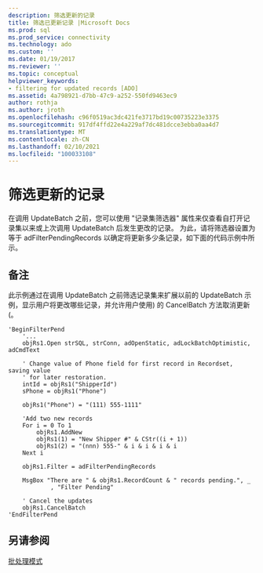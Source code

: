 ```yaml
---
description: 筛选更新的记录
title: 筛选已更新记录 |Microsoft Docs
ms.prod: sql
ms.prod_service: connectivity
ms.technology: ado
ms.custom: ''
ms.date: 01/19/2017
ms.reviewer: ''
ms.topic: conceptual
helpviewer_keywords:
- filtering for updated records [ADO]
ms.assetid: 4a798921-d7bb-47c9-a252-550fd9463ec9
author: rothja
ms.author: jroth
ms.openlocfilehash: c96f0519ac3dc421fe3717bd19c00735223e3375
ms.sourcegitcommit: 917df4ffd22e4a229af7dc481dcce3ebba0aa4d7
ms.translationtype: MT
ms.contentlocale: zh-CN
ms.lasthandoff: 02/10/2021
ms.locfileid: "100033108"
---
```

# <a name="filtering-for-updated-records"></a>筛选更新的记录
在调用 UpdateBatch 之前，您可以使用 "记录集筛选器" 属性来仅查看自打开记录集以来或上次调用 UpdateBatch 后发生更改的记录。 为此，请将筛选器设置为等于 adFilterPendingRecords 以确定将更新多少条记录，如下面的代码示例中所示。  
  
## <a name="remarks"></a>备注  
 此示例通过在调用 UpdateBatch 之前筛选记录集来扩展以前的 UpdateBatch 示例，显示用户将更改哪些记录，并允许用户使用) 的 CancelBatch 方法取消更新 (。  
  
```  
'BeginFilterPend  
    '...  
    objRs1.Open strSQL, strConn, adOpenStatic, adLockBatchOptimistic, adCmdText  
  
    ' Change value of Phone field for first record in Recordset, saving value  
    ' for later restoration.  
    intId = objRs1("ShipperId")  
    sPhone = objRs1("Phone")  
  
    objRs1("Phone") = "(111) 555-1111"  
  
    'Add two new records  
    For i = 0 To 1  
        objRs1.AddNew  
        objRs1(1) = "New Shipper #" & CStr((i + 1))  
        objRs1(2) = "(nnn) 555-" & i & i & i & i  
    Next i  
  
    objRs1.Filter = adFilterPendingRecords  
  
    MsgBox "There are " & objRs1.RecordCount & " records pending.", _  
            , "Filter Pending"  
  
    ' Cancel the updates  
    objRs1.CancelBatch  
'EndFilterPend  
```  
  
## <a name="see-also"></a>另请参阅  
 [批处理模式](./batch-mode.md)